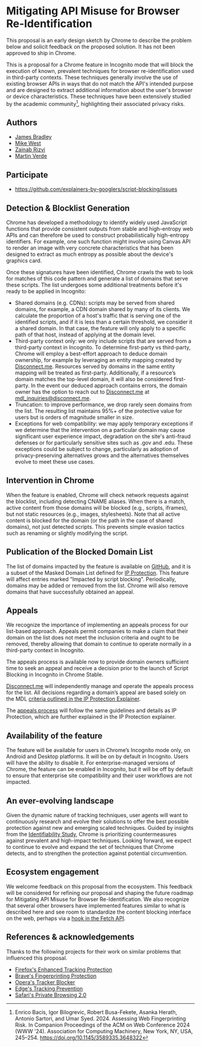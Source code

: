 # Mitigating API Misuse for Browser Re-Identification

This proposal is an early design sketch by Chrome to describe the problem below and solicit
feedback on the proposed solution. It has not been approved to ship in Chrome.

This is a proposal for a Chrome feature in Incognito mode that will block the execution of known, prevalent techniques for browser re-identification used in third-party contexts. These techniques generally involve the use of existing browser APIs in ways that do not match the API's intended purpose and are designed to extract additional information about the user's browser or device characteristics. These techniques have been extensively studied by the academic community[^1], highlighting their associated privacy risks.  

## Authors

- [James Bradley](https://github.com/jbradl11)
- [Mike West](https://github.com/mikewest)
- [Zainab Rizvi](https://github.com/zainabaq)
- [Martin Verde](https://github.com/mverde)

## Participate
- https://github.com/explainers-by-googlers/script-blocking/issues

## Detection & Blocklist Generation

Chrome has developed a methodology to identify widely used JavaScript functions that provide consistent outputs from stable and high-entropy web APIs and can therefore be used to construct probabilistically high-entropy identifiers. For example, one such function might involve using Canvas API to render an image with very concrete characteristics that has been designed to extract as much entropy as possible about the device's graphics card.

Once these signatures have been identified, Chrome crawls the web to look for matches of this code pattern and generate a list of domains that serve these scripts. The list undergoes some additional treatments before it's ready to be applied in Incognito: 

*   Shared domains (e.g. CDNs): scripts may be served from shared domains, for example, a CDN domain shared by many of its clients. We calculate the proportion of a host's traffic that is serving one of the identified scripts, and if it is less than a certain threshold, we consider it a shared domain. In that case, the feature will only apply to a specific path of that host, instead of applying at the domain level.
*   Third-party context only: we only include scripts that are served from a third-party context in Incognito. To determine first-party vs third-party, Chrome will employ a best-effort approach to deduce domain ownership, for example by leveraging an entity mapping created by [Disconnect.me](https://disconnect.me/). Resources served by domains in the same entity mapping will be treated as first-party. Additionally, if a resource’s domain matches the top-level domain, it will also be considered first-party. In the event our deduced approach contains errors, the domain owner has the option to reach out to [Disconnect.me](http://Disconnect.me) at mdl_inquiries@disconnect.me. 
*   Truncation: to improve performance, we drop rarely seen domains from the list. The resulting list maintains 95%+ of the protective value for users but is orders of magnitude smaller in size.
*   Exceptions for web compatibility: we may apply temporary exceptions if we determine that the intervention on a particular domain may cause significant user experience impact, degradation on the site's anti-fraud defenses or for particularly sensitive sites such as .gov and .edu. These exceptions could be subject to change, particularly as adoption of privacy-preserving alternatives grows and the alternatives themselves evolve to meet these use cases.

## Intervention in Chrome

When the feature is enabled, Chrome will check network requests against the blocklist, including detecting CNAME aliases. When there is a match, active content from those domains will be blocked (e.g., scripts, iframes), but not static resources (e.g., images, stylesheets). Note that all active content is blocked for the domain (or the path in the case of shared domains), not just detected scripts. This prevents simple evasion tactics such as renaming or slightly modifying the script. 

## Publication of the Blocked Domain List

The list of domains impacted by the feature is available on [GitHub](https://github.com/GoogleChrome/ip-protection/blob/master/Masked-Domain-List.md), and it is a subset of the Masked Domain List defined for [IP Protection](https://github.com/GoogleChrome/ip-protection/tree/main). This feature will affect entries marked “Impacted by script blocking". Periodically, domains may be added or removed from the list. Chrome will also remove domains that have successfully obtained an appeal. 

## Appeals

We recognize the importance of implementing an appeals process for our list-based approach. Appeals permit companies to make a claim that their domain on the list does not meet the inclusion criteria and ought to be removed, thereby allowing that domain to continue to operate normally in a third-party context in Incognito. 

The appeals process is available now to provide domain owners sufficient time to seek an appeal and receive a decision prior to the launch of Script Blocking in Incognito in Chrome Stable.

[Disconnect.me](http://Disconnect.me) will independently manage and operate the appeals process for the list. All decisions regarding a domain’s appeal are based solely on the MDL [criteria outlined in the IP Protection Explainer](https://github.com/GoogleChrome/ip-protection/tree/main?tab=readme-ov-file#the-masked-domain-list-criteria).

The [appeals process](https://github.com/GoogleChrome/ip-protection?tab=readme-ov-file#appeals) will follow the same guidelines and details as IP Protection, which are further explained in the IP Protection explainer.

## Availability of the feature

The feature will be available for users in Chrome’s Incognito mode only, on Android and Desktop platforms. It will be on by default in Incognito. Users will have the ability to disable it. For enterprise-managed versions of Chrome, the feature can be enabled in Incognito, but it will be off by default to ensure that enterprise site compatibility and their user workflows are not impacted. 

## An ever-evolving landscape

Given the dynamic nature of tracking techniques, user agents will want to continuously research and evolve their solutions to offer the best possible protection against new and emerging scaled techniques.   Guided by insights from the [Identifiability Study](https://doi.org/10.1145/3589335.3648322), Chrome is prioritizing countermeasures against prevalent and high-impact techniques. Looking forward, we expect to continue to evolve and expand the set of techniques that Chrome detects, and to strengthen the protection against potential circumvention. 

## Ecosystem engagement

We welcome feedback on this proposal from the ecosystem. This feedback will be considered for refining our proposal and shaping the future roadmap for Mitigating API Misuse for Browser Re-Identification. We also recognize that several other browsers have implemented features similar to what is described here and see room to standardize the content blocking interface on the web, perhaps via a [hook in the Fetch API](https://explainers-by-googlers.github.io/script-blocking/).

## References & acknowledgements

Thanks to the following projects for their work on similar problems that influenced this proposal. 

* [Firefox's Enhanced Tracking Protection](https://support.mozilla.org/en-US/kb/firefox-protection-against-fingerprinting)
* [Brave's Fingerprinting Protection](https://github.com/brave/brave-browser/wiki/Fingerprinting-Protections)
* [Opera's Tracker Blocker](https://help.opera.com/en/latest/features/#tracker-blocker)
* [Edge's Tracking Prevention](https://www.microsoft.com/en-us/edge/features/tracking-prevention)
* [Safari's Private Browsing 2.0](https://webkit.org/blog/15697/private-browsing-2-0/)

[^1]: Enrico Bacis, Igor Bilogrevic, Robert Busa-Fekete, Asanka Herath, Antonio Sartori, and Umar Syed. 2024. Assessing Web Fingerprinting Risk. In Companion Proceedings of the ACM on Web Conference 2024 (WWW '24). Association for Computing Machinery, New York, NY, USA, 245–254. https://doi.org/10.1145/3589335.3648322
